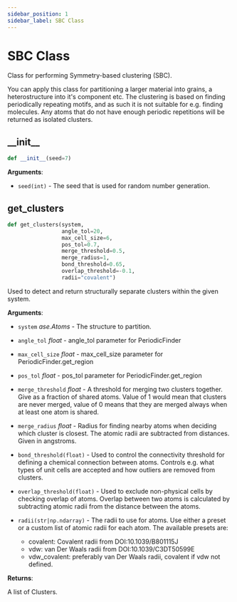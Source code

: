 ```yaml
---
sidebar_position: 1
sidebar_label: SBC Class
---
```

# SBC Class

Class for performing Symmetry-based clustering (SBC).

You can apply this class for partitioning a larger material into grains, a
heterostructure into it's component etc. The clustering is based on finding
periodically repeating motifs, and as such it is not suitable for e.g.
finding molecules. Any atoms that do not have enough periodic repetitions
will be returned as isolated clusters.

## \_\_init\_\_

```python
def __init__(seed=7)
```

**Arguments**:

- `seed(int)` - The seed that is used for random number generation.

## get\_clusters

```python
def get_clusters(system,
                 angle_tol=20,
                 max_cell_size=6,
                 pos_tol=0.7,
                 merge_threshold=0.5,
                 merge_radius=1,
                 bond_threshold=0.65,
                 overlap_threshold=-0.1,
                 radii="covalent")
```

Used to detect and return structurally separate clusters within the
given system.

**Arguments**:

- `system` _ase.Atoms_ - The structure to partition.
- `angle_tol` _float_ - angle_tol parameter for PeriodicFinder
- `max_cell_size` _float_ - max_cell_size parameter for PeriodicFinder.get_region
- `pos_tol` _float_ - pos_tol parameter for PeriodicFinder.get_region
- `merge_threshold` _float_ - A threshold for merging two clusters
  together. Give as a fraction of shared atoms. Value of 1 would
  mean that clusters are never merged, value of 0 means that they
  are merged always when at least one atom is shared.
- `merge_radius` _float_ - Radius for finding nearby atoms when deciding
  which cluster is closest. The atomic radii are subtracted from
  distances. Given in angstroms.
- `bond_threshold(float)` - Used to control the connectivity threshold
  for defining a chemical connection between atoms. Controls e.g.
  what types of unit cells are accepted and how outliers are
  removed from clusters.
- `overlap_threshold(float)` - Used to exclude non-physical cells by
  checking overlap of atoms. Overlap between two atoms is
  calculated by subtracting atomic radii from the distance between
  the atoms.
- `radii(str|np.ndarray)` - The radii to use for atoms. Use either a preset
  or a custom list of atomic radii for each atom. The available presets are:
  
  - covalent: Covalent radii from DOI:10.1039/B801115J
  - vdw: van Der Waals radii from DOI:10.1039/C3DT50599E
  - vdw_covalent: preferably van Der Waals radii, covalent if vdw
  not defined.
  

**Returns**:

  A list of Clusters.
